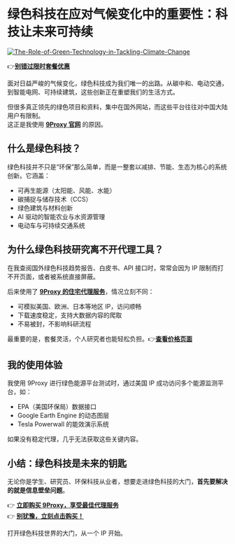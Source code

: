 # 绿色科技在应对气候变化中的重要性：科技让未来可持续

<a href='https://postimages.org/' target='_blank'><img src='https://i.postimg.cc/sxvbyHmw/The-Role-of-Green-Technology-in-Tackling-Climate-Change.png' border='0' alt='The-Role-of-Green-Technology-in-Tackling-Climate-Change'/></a>

👉[**别错过限时套餐优惠**](https://the9proxy.short.gy/github-pricing-lucas888)

面对日益严峻的气候变化，绿色科技成为我们唯一的出路。从碳中和、电动交通，到智能电网、可持续建筑，这些创新正在重塑我们的生活方式。

但很多真正领先的绿色项目和资料，集中在国外网站，而这些平台往往对中国大陆用户有限制。  
这正是我使用 [**9Proxy 官网**](https://the9proxy.short.gy/github-homepage-lucas888) 的原因。

## 什么是绿色科技？

绿色科技并不只是“环保”那么简单，而是一整套以减排、节能、生态为核心的系统创新。它涵盖：

- 可再生能源（太阳能、风能、水能）
- 碳捕捉与储存技术（CCS）
- 绿色建筑与材料创新
- AI 驱动的智能农业与水资源管理
- 电动车与可持续交通系统

## 为什么绿色科技研究离不开代理工具？

在我查阅国外绿色科技趋势报告、白皮书、API 接口时，常常会因为 IP 限制而打不开页面，或者被系统直接屏蔽。

后来使用了 [**9Proxy 的住宅代理服务**](https://the9proxy.short.gy/github-homepage-lucas888)，情况立刻不同：

- 可模拟美国、欧洲、日本等地区 IP，访问顺畅
- 下载速度稳定，支持大数据内容的爬取
- 不易被封，不影响科研流程

最重要的是，套餐灵活，个人研究者也能轻松负担。👉[**查看价格页面**](https://the9proxy.short.gy/github-pricing-lucas888)

## 我的使用体验

我使用 9Proxy 进行绿色能源平台测试时，通过美国 IP 成功访问多个能源监测平台，如：

- EPA（美国环保局）数据接口
- Google Earth Engine 的动态图层
- Tesla Powerwall 的能效演示系统

如果没有稳定代理，几乎无法获取这些关键内容。

## 小结：绿色科技是未来的钥匙

无论你是学生、研究员、环保科技从业者，想要走进绿色科技的大门，**首先要解决的就是信息壁垒问题**。

👉 [**立即购买 9Proxy，享受最佳代理服务**](https://the9proxy.short.gy/github-pricing-lucas888)  
👉  [**别犹豫，立刻点击购买！**](https://the9proxy.short.gy/github-pricing-lucas888)

打开绿色科技世界的大门，从一个 IP 开始。


